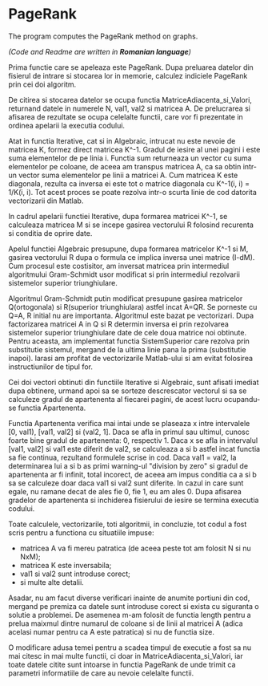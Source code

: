 # PageRank
The program computes the PageRank method on graphs.

*(Code and Readme are written in **Romanian language**)*

Prima functie care se apeleaza este PageRank. Dupa preluarea datelor din
fisierul de intrare si stocarea lor in memorie, calculez indiciele PageRank
prin cei doi algoritm.

De citirea si stocarea datelor se ocupa functia MatriceAdiacenta_si_Valori,
returnand datele in numerele N, val1, val2 si matricea A. De prelucrarea si
afisarea de rezultate se ocupa celelalte functii, care vor fi prezentate in
ordinea apelarii la executia codului.

Atat in functia Iterative, cat si in Algebraic, intrucat nu este nevoie de
matricea K, formez direct matricea K^-1. Gradul de iesire al unei pagini i este
suma elementelor de pe linia i. Functia sum returneaza un vector cu suma
elementelor pe coloane, de aceea am transpus matricea A, ca sa obtin intr-un
vector suma elementelor pe linii a matricei A. Cum matricea K este diagonala,
rezulta ca inversa ei este tot o matrice diagonala cu K^-1(i, i) = 1/K(i, i).
Tot acest proces se poate rezolva intr-o scurta linie de cod datorita
vectorizarii din Matlab.

In cadrul apelarii functiei Iterative, dupa formarea matricei K^-1, se
calculeaza matricea M si se incepe gasirea vectorului R folosind recurenta si
conditia de oprire date.

Apelul functiei Algebraic presupune, dupa formarea matricelor K^-1 si M,
gasirea vectorului R dupa o formula ce implica inversa unei matrice (I-dM). Cum
procesul este costisitor, am inversat matricea prin intermediul algoritmului
Gram-Schmidt usor modificat si prin intermediul rezolvarii sistemelor superior
triunghiulare.

Algoritmul Gram-Schmidt putin modificat presupune gasirea matricelor
Q(ortogonala) si R(superior triunghiulara) astfel incat A=QR. Se porneste cu
Q=A, R initial nu are importanta. Algoritmul este bazat pe vectorizari. Dupa
factorizarea matricei A in Q si R determin inversa ei prin rezolvarea
sistemelor superior triunghiulare date de cele doua matrice noi obtinute.
Pentru aceasta, am implementat functia SistemSuperior care rezolva prin
substitutie sistemul, mergand de la ultima linie pana la prima (substitutie
inapoi). Iarasi am profitat de vectorizarile Matlab-ului si am evitat folosirea
instructiunilor de tipul for.

Cei doi vectori obtinuti din functiile Iterative si Algebraic, sunt afisati
imediat dupa obtinere, urmand apoi sa se sorteze descrescator vectorul si sa se
calculeze gradul de apartenenta al fiecarei pagini, de acest lucru ocupandu-se
functia Apartenenta.

Functia Apartenenta verifica mai intai unde se plaseaza x intre intervalele
[0, val1), [val1, val2] si (val2, 1]. Daca se afla in primul sau ultimul,
cunosc foarte bine gradul de apartenenta: 0, respectiv 1. Daca x se afla in
intervalul [val1, val2] si val1 este diferit de val2, se calculeaza a si b
astfel incat functia sa fie continua, rezultand formulele scrise in cod. Daca
val1 = val2, la determinarea lui a si b as primi warning-ul "division by zero"
si gradul de apartenenta ar fi infinit, total incorect, de aceea am impus
conditia ca a si b sa se calculeze doar daca val1 si val2 sunt diferite. In
cazul in care sunt egale, nu ramane decat de ales fie 0, fie 1, eu am ales 0.
	Dupa afisarea gradelor de apartenenta si inchiderea fisierului de iesire se
termina executia codului.

Toate calculele, vectorizarile, toti algoritmii, in concluzie, tot codul a
fost scris pentru a functiona cu situatiile impuse:
- matricea A va fi mereu patratica (de aceea peste tot am folosit N si nu NxM);
- matricea K este inversabila;
- val1 si val2 sunt introduse corect;
- si multe alte detalii.

Asadar, nu am facut diverse verificari inainte de anumite portiuni din cod,
mergand pe premiza ca datele sunt introduse corect si exista cu siguranta o
solutie a problemei. De asemenea m-am folosit de functia length pentru a prelua
maixmul dintre numarul de coloane si de linii al matricei A (adica acelasi
numar pentru ca A este patratica) si nu de functia size.

O modificare adusa temei pentru a scadea timpul de executie a fost sa nu
mai citesc in mai multe functii, ci doar in MatriceAdiacenta_si_Valori, iar
toate datele citite sunt intoarse in functia PageRank de unde trimit ca
parametri informatiile de care au nevoie celelalte functii.
